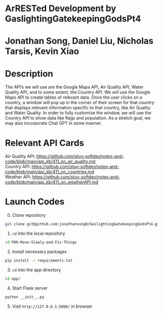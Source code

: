 # ArRESTed Development by GaslightingGatekeepingGodsPt4
# Jonathan Song, Daniel Liu, Nicholas Tarsis, Kevin Xiao
# Description

The API’s we will use are the Google Maps API, Air Quality API, Water Quality API, and to some extent, the Country API. We will use the Google Maps API to create tables of relevant data. Once the user clicks on a country, a window will pop up in the corner of their screen for that country that displays relevant information specific to that country, like Air Quality and Water Quality. In order to fully customize the window, we will use the Country API to show data like flags and population. As a stretch goal, we may also incorporate Chat GPT in some manner.

# Relevant API Cards

Air Quality API: https://github.com/stuy-softdev/notes-and-code/blob/main/api_kb/411_on_air_quality.md \
Country API: https://github.com/stuy-softdev/notes-and-code/blob/main/api_kb/411_on_countries.md \
Weather API: https://github.com/stuy-softdev/notes-and-code/blob/main/api_kb/411_on_weatherAPI.md

# Launch Codes

0. Clone repository

 ```bash
 git clone git@github.com:jonathansong8/GaslightingGatekeepingGodsPt4.git
 ```

1. `cd` into the local repository

 ```bash
 cd P00-Move-Slowly-and-Fix-Things
 ```

2. Install necessary packages

 ```bash
 pip install -r requirements.txt
 ```
3. `cd` into the app directory

 ```bash
 cd app/
 ```
4. Start Flask server

 ```bash
 python __init__.py
 ```

5. Visit `http://127.0.0.1:5000/` in browser

